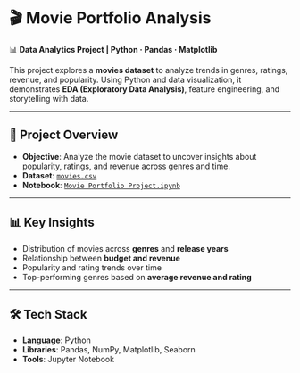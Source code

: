 # 🎬 Movie Portfolio Analysis  

📊 **Data Analytics Project | Python · Pandas · Matplotlib**  

This project explores a **movies dataset** to analyze trends in genres, ratings, revenue, and popularity. Using Python and data visualization, it demonstrates **EDA (Exploratory Data Analysis)**, feature engineering, and storytelling with data.  

---

## 🔎 Project Overview  
- **Objective**: Analyze the movie dataset to uncover insights about popularity, ratings, and revenue across genres and time.  
- **Dataset**: [`movies.csv`](./movies.csv)  
- **Notebook**: [`Movie Portfolio Project.ipynb`](./Movie%20Portfolio%20Project.ipynb)  

---

## 📊 Key Insights  
- Distribution of movies across **genres** and **release years**  
- Relationship between **budget and revenue**  
- Popularity and rating trends over time  
- Top-performing genres based on **average revenue and rating**  

---

## 🛠️ Tech Stack  
- **Language**: Python  
- **Libraries**: Pandas, NumPy, Matplotlib, Seaborn  
- **Tools**: Jupyter Notebook  


